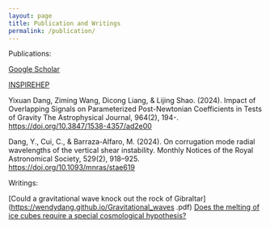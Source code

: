 ```yaml
---
layout: page
title: Publication and Writings
permalink: /publication/
---
```


Publications:

[Google Scholar](https://scholar.google.com/citations?user=STKNO_EAAAAJ&hl=en)

[INSPIREHEP](https://inspirehep.net/authors/2730474?ui-citation-summary=true)
  
Yixuan Dang, Ziming Wang, Dicong Liang, & Lijing Shao. (2024). Impact of Overlapping Signals on Parameterized Post-Newtonian Coefficients in Tests of Gravity The Astrophysical Journal, 964(2), 194-. https://doi.org/10.3847/1538-4357/ad2e00

Dang, Y., Cui, C., & Barraza-Alfaro, M. (2024). On corrugation mode radial wavelengths of the vertical shear instability. Monthly Notices of the Royal Astronomical Society, 529(2), 918–925. https://doi.org/10.1093/mnras/stae619

Writings:

[Could a gravitational wave knock out the rock of Gibraltar](https://wendydang.github.io/Gravitational_waves .pdf)
[Does the melting of ice cubes require a special cosmological hypothesis?](https://wendydang.github.io/Direction_of_Time.pdf)

